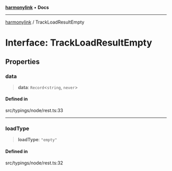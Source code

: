 [**harmonylink**](../README.md) • **Docs**

***

[harmonylink](../globals.md) / TrackLoadResultEmpty

# Interface: TrackLoadResultEmpty

## Properties

### data

> **data**: `Record`\<`string`, `never`\>

#### Defined in

src/typings/node/rest.ts:33

***

### loadType

> **loadType**: `"empty"`

#### Defined in

src/typings/node/rest.ts:32
